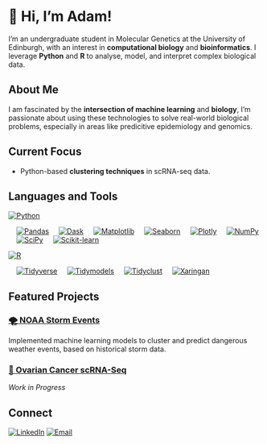 # 👋 Hi, I’m Adam!

I’m an undergraduate student in Molecular Genetics at the University of Edinburgh, with an interest in **computational biology** and **bioinformatics**. I leverage **Python** and **R** to analyse, model, and interpret complex biological data.

## About Me
I am fascinated by the **intersection of machine learning** and **biology**, I’m passionate about using these technologies to solve real-world biological problems, especially in areas like predicitive epidemiology and genomics.  

## Current Focus
- Python-based **clustering techniques** in scRNA-seq data.

## Languages and Tools
[![Python](https://img.shields.io/badge/Python-3776AB?logo=python&logoColor=fff)](#)

&nbsp;&nbsp;&nbsp;&nbsp;[![Pandas](https://img.shields.io/badge/Pandas-150458?style=flat&logo=pandas&logoColor=white)](https://pandas.pydata.org/)
&nbsp;&nbsp;&nbsp;&nbsp;[![Dask](https://img.shields.io/badge/Dask-4B6C4F?style=flat&logo=dask&logoColor=white)](https://dask.org/)
&nbsp;&nbsp;&nbsp;&nbsp;[![Matplotlib](https://img.shields.io/badge/Matplotlib-11557C?style=flat&logo=plotly&logoColor=white)](https://matplotlib.org/)
&nbsp;&nbsp;&nbsp;&nbsp;[![Seaborn](https://img.shields.io/badge/Seaborn-4C72B0?logo=python&logoColor=fff)](#)
&nbsp;&nbsp;&nbsp;&nbsp;[![Plotly](https://img.shields.io/badge/Plotly-3E4E5E?style=flat&logo=plotly&logoColor=white)](https://plotly.com/)
&nbsp;&nbsp;&nbsp;&nbsp;[![NumPy](https://img.shields.io/badge/NumPy-013243?style=flat&logo=numpy&logoColor=white)](https://numpy.org/)
&nbsp;&nbsp;&nbsp;&nbsp;[![SciPy](https://img.shields.io/badge/SciPy-8C1D40?style=flat&logo=scipy&logoColor=white)](https://www.scipy.org/)
&nbsp;&nbsp;&nbsp;&nbsp;[![Scikit-learn](https://img.shields.io/badge/Scikit--learn-F7931E?style=flat&logo=scikit-learn&logoColor=white)](https://scikit-learn.org/)

[![R](https://img.shields.io/badge/R-%23276DC3.svg?logo=r&logoColor=white)](#)

&nbsp;&nbsp;&nbsp;&nbsp;[![Tidyverse](https://img.shields.io/badge/Tidyverse-4C72B0?style=flat&logo=r&logoColor=white)](https://www.tidyverse.org/)
&nbsp;&nbsp;&nbsp;&nbsp;[![Tidymodels](https://img.shields.io/badge/Tidymodels-4C72B0?style=flat&logo=r&logoColor=white)](https://www.tidymodels.org/)
&nbsp;&nbsp;&nbsp;&nbsp;[![Tidyclust](https://img.shields.io/badge/Tidyclust-4C72B0?style=flat&logo=r&logoColor=white)](https://cran.r-project.org/web/packages/tidyclust/index.html)
&nbsp;&nbsp;&nbsp;&nbsp;[![Xaringan](https://img.shields.io/badge/Xaringan-009688?style=flat&logo=r&logoColor=white)](https://cran.r-project.org/web/packages/xaringanExtra/index.html)

## Featured Projects

### [🌪️ NOAA Storm Events](https://github.com/adamlaycock/StormEventsProject)
Implemented machine learning models to cluster and predict dangerous weather events, based on historical storm data.

### [🧫 Ovarian Cancer scRNA-Seq](https://github.com/adamlaycock/Ovarian-Cancer-scRNA-Seq)
*Work in Progress* 

## Connect
[![LinkedIn](https://custom-icon-badges.demolab.com/badge/LinkedIn-0A66C2?logo=linkedin&logoColor=fff)](https://www.linkedin.com/in/adamlaycock1/)
[![Email](https://custom-icon-badges.demolab.com/badge/Email-D14836?logo=gmail&logoColor=fff)](mailto:A.Laycock@sms.ed.ac.uk)
